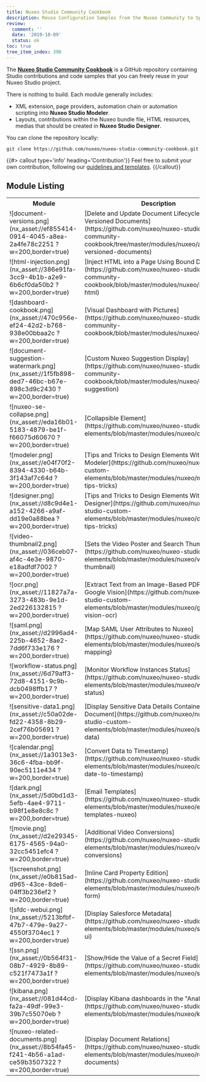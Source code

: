 ```yaml
---
title: Nuxeo Studio Community Cookbook
description: Reuse Configuration Samples from the Nuxeo Community to Speed up your Application Implementation.
review:
  comment: ''
  date: '2019-10-09'
  status: ok
toc: true
tree_item_index: 390
---
```


The [**Nuxeo Studio Community Cookbook**](https://github.com/nuxeo/nuxeo-studio-community-cookbook) is a GitHub repository containing Studio contributions and code samples that you can freely reuse in your Nuxeo Studio project.

There is nothing to build. Each module generally includes:

- XML extension, page providers, automation chain or automation scripting into **Nuxeo Studio Modeler**.
- Layouts, contributions within the Nuxeo bundle file, HTML resources, medias that should be created in **Nuxeo Studio Designer**.

You can clone the repository locally:
```
git clone https://github.com/nuxeo/nuxeo-studio-community-cookbook.git
```

{{#> callout type='info' heading='Contribution'}}
Feel free to submit your own contribution, following our [guidelines and templates](https://github.com/nuxeo/nuxeo-studio-community-cookbook#contributing).
{{/callout}}

## Module Listing

<table>
  <tr>
    <th>Module</th>
    <th>Description</th>
    <th>Contributor</th>
    <th>Category</th>
  </tr>
  <tr>
    <td>
    ![document-versions.png](nx_asset://ef855414-0914-4045-a8ea-2a4fe78c2251 ?w=200,border=true)
    </td>
    <td>[Delete and Update Document Lifecycle State of Versioned Documents](https://github.com/nuxeo/nuxeo-studio-community-cookbook/tree/master/modules/nuxeo/actions-versioned-documents)</td>
    <td>Nuxeo</td>
    <td>Dashboard</td>
  </tr>
  <tr>
    <td>
    ![html-injection.png](nx_asset://386e91fa-3cc9-4b1b-a2e9-6b6cf0da50b2 ?w=200,border=true)
    </td>
    <td>[Inject HTML into a Page Using Bound Data](https://github.com/nuxeo/nuxeo-studio-community-cookbook/blob/master/modules/nuxeo/inject-html)</td>
    <td>Nuxeo</td>
    <td>Dashboard</td>
  </tr>
  <tr>
    <td>
    ![dashboard-cookbook.png](nx_asset://470c956e-ef24-42d2-b768-938e00bbaa2c ?w=200,border=true)
    </td>
    <td>[Visual Dashboard with Pictures](https://github.com/nuxeo/nuxeo-studio-community-cookbook/blob/master/modules/nuxeo/dashboard)</td>
    <td>Nuxeo</td>
    <td>Dashboard</td>
  </tr>
  <tr>
    <td>![document-suggestion-watermark.png](nx_asset://1f5fb898-ded7-46bc-b67e-898c3d9c2430 ?w=200,border=true)</td>
    <td>[Custom Nuxeo Suggestion Display](https://github.com/nuxeo/nuxeo-studio-community-cookbook/blob/master/modules/nuxeo/document-suggestion)</td>
    <td>Nuxeo</td>
    <td>Layout</td>
  </tr>
  <tr>
    <td>![nuxeo-se-collapse.png](nx_asset://eda16b01-5183-4879-be1f-f66075d60670 ?w=200,border=true)</td>
    <td>[Collapsible Element](https://github.com/nuxeo/nuxeo-studio-custom-elements/blob/master/modules/nuxeo/collapse)</td>
    <td>Nuxeo</td>
    <td>Layout</td>
  </tr>
  <tr>
    <td>![modeler.png](nx_asset://e04f70f2-8394-4330-b64b-3f143af7c64d ?w=200,border=true)</td>
    <td>[Tips and Tricks to Design Elements Within Studio Modeler](https://github.com/nuxeo/nuxeo-studio-custom-elements/blob/master/modules/nuxeo/modeler-tips-tricks)</td>
    <td>Nuxeo</td>
    <td>Business Logic</td>
  </tr>
  <tr>
    <td>![designer.png](nx_asset://d8c9d4e1-a152-4266-a9af-dd19e0a88bea ?w=200,border=true)</td>
    <td>[Tips and Tricks to Design Elements Within Studio Designer](https://github.com/nuxeo/nuxeo-studio-custom-elements/blob/master/modules/nuxeo/designer-tips-tricks)</td>
    <td>Nuxeo</td>
    <td>Layout</td>
  </tr>
  <tr>
    <td>![video-thumbnail2.png](nx_asset://036ceb07-af4c-4e3e-9870-e18adfdf7002 ?w=200,border=true)</td>
    <td>[Sets the Video Poster and Search Thumbnail](https://github.com/nuxeo/nuxeo-studio-custom-elements/blob/master/modules/nuxeo/video-thumbnail)</td>
    <td>Nuxeo</td>
    <td>DAM</td>
  </tr>
  <tr>
    <td>![ocr.png](nx_asset://11827a7a-3273-483b-9e1d-2ed226132815 ?w=200,border=true)</td>
    <td>[Extract Text from an Image-Based PDF with Google Vision](https://github.com/nuxeo/nuxeo-studio-custom-elements/blob/master/modules/nuxeo/google-vision-ocr)</td>
    <td>Nuxeo</td>
    <td>AI</td>
  </tr>
  <tr>
    <td>![saml.png](nx_asset://d2996ad4-225b-4652-8ae2-7dd6f733e176 ?w=200,border=true)</td>
    <td>[Map SAML User Attributes to Nuxeo](https://github.com/nuxeo/nuxeo-studio-custom-elements/blob/master/modules/nuxeo/saml-user-mapping)</td>
    <td>Nuxeo</td>
    <td>Authentication</td>
  </tr>
  <tr>
    <td>![workflow-status.png](nx_asset://6d79aff3-72d8-4151-9c9b-dcb0498ffb17 ?w=200,border=true)</td>
    <td>[Monitor Workflow Instances Status](https://github.com/nuxeo/nuxeo-studio-custom-elements/blob/master/modules/nuxeo/workflow-status)</td>
    <td>Nuxeo</td>
    <td>Workflow</td>
  </tr>
  <tr>
    <td>![sensitive-data1.png](nx_asset://c50a02de-fd22-4358-8b29-2cef76b05691 ?w=200,border=true)</td>
    <td>[Display Sensitive Data Details Contained in a Document](https://github.com/nuxeo/nuxeo-studio-custom-elements/blob/master/modules/nuxeo/sensitive-data)</td>
    <td>Nuxeo</td>
    <td>AI</td>
  </tr>
  <tr>
    <td>![calendar.png](nx_asset://1a3013e3-36c6-4fba-bb9f-90ec5111e434 ?w=200,border=true)</td>
    <td>[Convert Data to Timestamp](https://github.com/nuxeo/nuxeo-studio-custom-elements/blob/master/modules/nuxeo/convert-date-to-timestamp)</td>
    <td>Nuxeo</td>
    <td>Automation</td>
  </tr>
  <tr>
    <td>![dark.png](nx_asset://5d0bd1d3-5efb-4ae4-9711-b98f1e8e8c8c ?w=200,border=true)</td>
    <td>[Email Templates](https://github.com/nuxeo/nuxeo-studio-custom-elements/blob/master/modules/nuxeo/email-templates-nuxeo)</td>
    <td>Nuxeo</td>
    <td>Templates</td>
  </tr>
  <tr>
    <td>![movie.png](nx_asset://d2e29345-6175-4565-94a0-32cc5451efc4 ?w=200,border=true)</td>
    <td>[Additional Video Conversions](https://github.com/nuxeo/nuxeo-studio-custom-elements/blob/master/modules/nuxeo/video-conversions)</td>
    <td>Nuxeo</td>
    <td>DAM</td>
  </tr>
  <tr>
    <td>![screenshot.png](nx_asset://e0b815ad-d965-43ce-8de6-04ff3b236ef2 ?w=200,border=true)</td>
    <td>[Inline Card Property Edition](https://github.com/nuxeo/nuxeo-studio-custom-elements/blob/master/modules/nuxeo/toggleable-form)</td>
    <td>Nuxeo</td>
    <td>Layout</td>
  </tr>
  <tr>
    <td>![sfdc-webui.png](nx_asset://5213bfbf-47b7-479e-9a27-4550f3704ec1 ?w=200,border=true)</td>
    <td>[Display Salesforce Metadata](https://github.com/nuxeo/nuxeo-studio-custom-elements/blob/master/modules/nuxeo/salesforce-ui)</td>
    <td>Nuxeo</td>
    <td>Salesforce</td>
  </tr>
  <tr>
    <td>![ssn.png](nx_asset://0b564f31-08b7-4929-8b89-c521f7473a1f ?w=200,border=true)</td>
    <td>[Show/Hide the Value of a Secret Field](https://github.com/nuxeo/nuxeo-studio-custom-elements/blob/master/modules/nuxeo/ssn)</td>
    <td>Nuxeo</td>
    <td>Security</td>
  </tr>
  <tr>
    <td>![kibana.png](nx_asset://081d44cd-fa2a-49df-99e3-39b7c55070eb ?w=200,border=true)</td>
    <td>[Display Kibana dashboards in the "Analytics"](https://github.com/nuxeo/nuxeo-studio-custom-elements/blob/master/modules/nuxeo/kibana)</td>
    <td>Nuxeo</td>
    <td>Reporting</td>
  </tr>
  <tr>
    <td>![nuxeo-related-documents.png](nx_asset://8b54fa45-f241-4b56-a1ad-ce59b3507322 ?w=200,border=true)</td>
    <td>[Display Document Relations](https://github.com/nuxeo/nuxeo-studio-custom-elements/blob/master/modules/nuxeo/related-documents)</td>
    <td>Nuxeo</td>
    <td>Relations</td>
  </tr>

</table>
